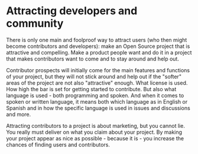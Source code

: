 # Attracting developers and community

There is only one main and foolproof way to attract users (who then might
become contributors and developers): make an Open Source project that is
attractive and compelling. Make a product people want and do it in a project
that makes contributors want to come and to stay around and help out.

Contributor prospects will initially come for the main features and functions
of your project, but they will not stick around and help out if the "softer"
areas of the project are not also "attractive" enough. What license is
used. How high the bar is set for getting started to contribute. But also what
language is used - both programming and spoken. And when it comes to spoken or
written language, it means both which language as in English or Spanish and in
how the specific language is used in issues and discussions and more.

Attracting contributors to a project is about marketing, but you cannot
lie. You really must deliver on what you claim about your project. By making
your project appear as nice as possible - because it is - you increase the
chances of finding users and contributors.
